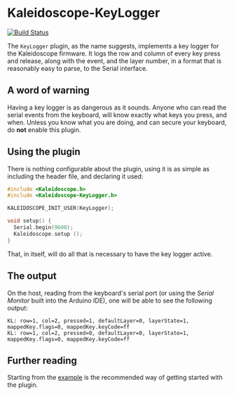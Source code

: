# Kaleidoscope-KeyLogger

[![Build Status][travis:image]][travis:status]

 [travis:image]: https://travis-ci.org/keyboardio/Kaleidoscope-KeyLogger.svg?branch=master
 [travis:status]: https://travis-ci.org/keyboardio/Kaleidoscope-KeyLogger

The `KeyLogger` plugin, as the name suggests, implements a key logger for the
Kaleidoscope firmware. It logs the row and column of every key press and release,
along with the event, and the layer number, in a format that is reasonably easy
to parse, to the Serial interface.

## A word of warning

Having a key logger is as dangerous as it sounds. Anyone who can read the serial
events from the keyboard, will know exactly what keys you press, and when.
Unless you know what you are doing, and can secure your keyboard, do **not**
enable this plugin.

## Using the plugin

There is nothing configurable about the plugin, using it is as simple as
including the header file, and declaring it used:

```c++
#include <Kaleidoscope.h>
#include <Kaleidoscope-KeyLogger.h>

KALEIDOSCOPE_INIT_USER(KeyLogger);

void setup() {
  Serial.begin(9600);
  Kaleidoscope.setup ();
}
```

That, in itself, will do all that is necessary to have the key logger active.

## The output

On the host, reading from the keyboard's serial port (or using the *Serial
Monitor* built into the Arduino IDE), one will be able to see the following
output:

```
KL: row=1, col=2, pressed=1, defaultLayer=0, layerState=1, mappedKey.flags=0, mappedKey.keyCode=ff
KL: row=1, col=2, pressed=0, defaultLayer=0, layerState=1, mappedKey.flags=0, mappedKey.keyCode=ff
```

## Further reading

Starting from the [example][plugin:example] is the recommended way of getting
started with the plugin.

 [plugin:example]: https://github.com/keyboardio/Kaleidoscope-KeyLogger/blob/master/examples/KeyLogger/KeyLogger.ino
